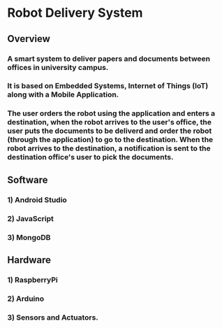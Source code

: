 # Robot Delivery System
## Overview
### A smart system to deliver papers and documents between offices in university campus.
### It is based on Embedded Systems, Internet of Things (IoT) along with a Mobile Application.
### The user orders the robot using the application and enters a destination, when the robot arrives to the user's office, the user puts the documents to be deliverd and order the robot (through the application) to go to the destination. When the robot arrives to the destination, a notification is sent to the destination office's user to pick the documents.

## Software
### 1) Android Studio
### 2) JavaScript
### 3) MongoDB

## Hardware
### 1) RaspberryPi
### 2) Arduino
### 3) Sensors and Actuators.
